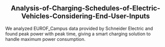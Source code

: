 <h2 align="center">Analysis-of-Charging-Schedules-of-Electric-Vehicles-Considering-End-User-Inputs</h2>

We analyzed EUROF_Campus data provided by Schneider Electric and found peak power with peak time, giving a smart charging solution to handle maximum power consumption.
